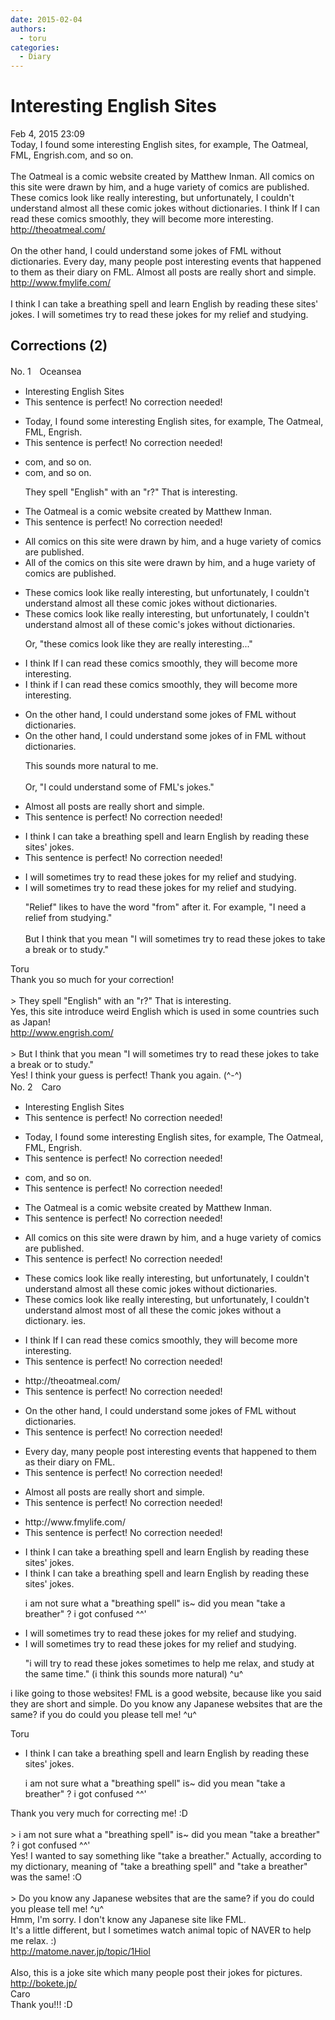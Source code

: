 ```yaml
---
date: 2015-02-04
authors:
  - toru
categories:
  - Diary
---
```


<h1 id="subject_show">Interesting English Sites</h1>
<div class="date">Feb 4, 2015 23:09</div>
<div id="post"><div id="body_show_ori">
Today, I found some interesting English sites, for example, The Oatmeal, FML, Engrish.com, and so on.<br/><br/>The Oatmeal is a comic website created by Matthew Inman. All comics on this site were drawn by him, and a huge variety of comics are published. These comics look like really interesting, but unfortunately, I couldn't understand almost all these comic jokes without dictionaries. I think If I can read these comics smoothly, they will become more interesting.<br/><a href="http://theoatmeal.com/" target="_blank">http://theoatmeal.com/</a><br/><br/>On the other hand, I could understand some jokes of FML without dictionaries. Every day, many people post interesting events that happened to them as their diary on FML. Almost all posts are really short and simple. <br/><a href="http://www.fmylife.com/" target="_blank">http://www.fmylife.com/</a><br/><br/>I think I can take a breathing spell and learn English by reading these sites' jokes. I will sometimes try to read these jokes for my relief and studying.
</div></div>

<!-- more -->


## Corrections (2)
<div id="block"><div class="first_name"> No. 1　<span class="just_name">Oceansea</span></div><div id="block2">
<ul class="correction_field">
<li class="incorrect">Interesting English Sites</li>
<li class="corrected perfect">This sentence is perfect! No correction needed!</li>
</ul>
<ul class="correction_field">
<li class="incorrect">Today, I found some interesting English sites, for example, The Oatmeal, FML, Engrish.</li>
<li class="corrected perfect">This sentence is perfect! No correction needed!</li>
</ul>
<ul class="correction_field">
<li class="incorrect">com, and so on.</li>
<li class="corrected correct">
com, and so on.
<p class="correction_comment">They spell "English" with an "r?" That is interesting.</p>
</li>
</ul>
<ul class="correction_field">
<li class="incorrect">The Oatmeal is a comic website created by Matthew Inman.</li>
<li class="corrected perfect">This sentence is perfect! No correction needed!</li>
</ul>
<ul class="correction_field">
<li class="incorrect">All comics on this site were drawn by him, and a huge variety of comics are published.</li>
<li class="corrected correct">
All <span class="f_gray">of the</span> comics on this site were drawn by him, and a huge variety of comics are published.
</li>
</ul>
<ul class="correction_field">
<li class="incorrect">These comics look like really interesting, but unfortunately, I couldn't understand almost all these comic jokes without dictionaries.</li>
<li class="corrected correct">
These comics look <span class="f_gray"><span class="sline">like </span></span>really interesting, but unfortunately, I couldn't understand almost all <span class="f_blue">of </span>these comic<span class="f_blue">'s</span> jokes without dictionaries.
<p class="correction_comment">Or, "these comics look like they are really interesting..."</p>
</li>
</ul>
<ul class="correction_field">
<li class="incorrect">I think If I can read these comics smoothly, they will become more interesting.</li>
<li class="corrected correct">
I think <span class="f_red">i</span>f I can read these comics smoothly, they will become more interesting.
</li>
</ul>
<ul class="correction_field">
<li class="incorrect">On the other hand, I could understand some jokes of FML without dictionaries.</li>
<li class="corrected correct">
On the other hand, I could understand some jokes <span class="f_gray"><span class="sline">of </span></span><span class="f_blue">in </span>FML without dictionaries.
<p class="correction_comment">This sounds more natural to me.<br/><br/>Or, "I could understand some of FML's jokes."</p>
</li>
</ul>
<ul class="correction_field">
<li class="incorrect">Almost all posts are really short and simple.</li>
<li class="corrected perfect">This sentence is perfect! No correction needed!</li>
</ul>
<ul class="correction_field">
<li class="incorrect">I think I can take a breathing spell and learn English by reading these sites' jokes.</li>
<li class="corrected perfect">This sentence is perfect! No correction needed!</li>
</ul>
<ul class="correction_field">
<li class="incorrect">I will sometimes try to read these jokes for my relief and studying.</li>
<li class="corrected correct">
I will sometimes try to read these jokes for my relief and studying.
<p class="correction_comment">"Relief" likes to have the word "from" after it. For example, "I need a relief from studying."<br/><br/>But I think that you mean "I will sometimes try to read these jokes to take a break or to study."</p>
</li>
</ul>
</div><div class="name"><span class="just_name">Toru</span><br>
Thank you so much for your correction!<br/><br/>&gt; They spell "English" with an "r?" That is interesting.<br/>Yes, this site introduce weird English which is used in some countries such as Japan!<br/><a href="http://www.engrish.com/" target="_blank">http://www.engrish.com/</a><br/><br/>&gt; But I think that you mean "I will sometimes try to read these jokes to take a break or to study."<br/>Yes! I think your guess is perfect! Thank you again. (^-^)
</div>
</div>
<div id="block"><div class="first_name"> No. 2　<span class="just_name">Caro</span></div><div id="block2">
<ul class="correction_field">
<li class="incorrect">Interesting English Sites</li>
<li class="corrected perfect">This sentence is perfect! No correction needed!</li>
</ul>
<ul class="correction_field">
<li class="incorrect">Today, I found some interesting English sites, for example, The Oatmeal, FML, Engrish.</li>
<li class="corrected perfect">This sentence is perfect! No correction needed!</li>
</ul>
<ul class="correction_field">
<li class="incorrect">com, and so on.</li>
<li class="corrected perfect">This sentence is perfect! No correction needed!</li>
</ul>
<ul class="correction_field">
<li class="incorrect">The Oatmeal is a comic website created by Matthew Inman.</li>
<li class="corrected perfect">This sentence is perfect! No correction needed!</li>
</ul>
<ul class="correction_field">
<li class="incorrect">All comics on this site were drawn by him, and a huge variety of comics are published.</li>
<li class="corrected perfect">This sentence is perfect! No correction needed!</li>
</ul>
<ul class="correction_field">
<li class="incorrect">These comics look like really interesting, but unfortunately, I couldn't understand almost all these comic jokes without dictionaries.</li>
<li class="corrected correct">
These comics look <span class="sline">like</span> really interesting, but unfortunately, I couldn't understand <span class="sline">almost</span> <span class="f_blue">most of </span><span class="sline">all these</span> <span class="f_blue">the </span>comic jokes without <span class="f_blue">a dictionary.</span> <span class="sline">ies.</span>
</li>
</ul>
<ul class="correction_field">
<li class="incorrect">I think If I can read these comics smoothly, they will become more interesting.</li>
<li class="corrected perfect">This sentence is perfect! No correction needed!</li>
</ul>
<ul class="correction_field">
<li class="incorrect">http://theoatmeal.com/</li>
<li class="corrected perfect">This sentence is perfect! No correction needed!</li>
</ul>
<ul class="correction_field">
<li class="incorrect">On the other hand, I could understand some jokes of FML without dictionaries.</li>
<li class="corrected perfect">This sentence is perfect! No correction needed!</li>
</ul>
<ul class="correction_field">
<li class="incorrect">Every day, many people post interesting events that happened to them as their diary on FML.</li>
<li class="corrected perfect">This sentence is perfect! No correction needed!</li>
</ul>
<ul class="correction_field">
<li class="incorrect">Almost all posts are really short and simple.</li>
<li class="corrected perfect">This sentence is perfect! No correction needed!</li>
</ul>
<ul class="correction_field">
<li class="incorrect">http://www.fmylife.com/</li>
<li class="corrected perfect">This sentence is perfect! No correction needed!</li>
</ul>
<ul class="correction_field">
<li class="incorrect">I think I can take a breathing spell and learn English by reading these sites' jokes.</li>
<li class="corrected correct">
I think I can take a breathing spell and learn English by reading these sites' jokes.
<p class="correction_comment">i am not sure what a "breathing spell" is~ did you mean "take a breather" ? i got confused ^^'</p>
</li>
</ul>
<ul class="correction_field">
<li class="incorrect">I will sometimes try to read these jokes for my relief and studying.</li>
<li class="corrected correct">
I will sometimes try to read these jokes for my relief and studying.
<p class="correction_comment">"i will try to read these jokes sometimes to help me relax, and study at the same time." (i think this sounds more natural) ^u^</p>
</li>
</ul>
<p class="comment_small">
 i like going to those websites! FML is a good website, because like you said they are short and simple. Do you know any Japanese websites that are the same? if you do could you please tell me! ^u^
</p>

</div><div class="name"><span class="just_name">Toru</span><br><div class="quote_field"><ul class="correction_field">
<li class="corrected correct">
I think I can take a breathing spell and learn English by reading these sites' jokes.
<p class="correction_comment">
i am not sure what a "breathing spell" is~ did you mean "take a breather" ? i got confused ^^'
</p>
</li>
</ul></div>
Thank you very much for correcting me! :D<br/><br/>&gt; i am not sure what a "breathing spell" is~ did you mean "take a breather" ? i got confused ^^'<br/>Yes! I wanted to say something like "take a breather." Actually, according to my dictionary, meaning of "take a breathing spell" and "take a breather" was the same! :O<br/><br/>&gt; Do you know any Japanese websites that are the same? if you do could you please tell me! ^u^<br/>Hmm, I'm sorry. I don't know any Japanese site like FML. <br/>It's a little different, but I sometimes watch animal topic of NAVER to help me relax. :)<br/><a href="http://matome.naver.jp/topic/1Hiol" target="_blank">http://matome.naver.jp/topic/1Hiol</a><br/><br/>Also, this is a joke site which many people post their jokes for pictures.<br/><a href="http://bokete.jp/" target="_blank">http://bokete.jp/</a>
</div>
<div class="name"><span class="just_name">Caro</span><br>
Thank you!!! :D 
</div>
</div>
